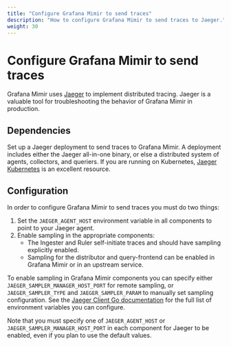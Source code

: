 ```yaml
---
title: "Configure Grafana Mimir to send traces"
description: "How to configure Grafana Mimir to send traces to Jaeger."
weight: 30
---
```


# Configure Grafana Mimir to send traces

Grafana Mimir uses [Jaeger](https://www.jaegertracing.io/) to implement distributed
tracing. Jaeger is a valuable tool for troubleshooting the behavior of
Grafana Mimir in production.

## Dependencies

Set up a Jaeger deployment to send traces to Grafana Mimir. A
deployment includes either the Jaeger all-in-one binary, or else a distributed
system of agents, collectors, and queriers. If you are running on Kubernetes, [Jaeger
Kubernetes](https://github.com/jaegertracing/jaeger-kubernetes) is an excellent
resource.

## Configuration

In order to configure Grafana Mimir to send traces you must do two things:

1. Set the `JAEGER_AGENT_HOST` environment variable in all components to point
   to your Jaeger agent.
1. Enable sampling in the appropriate components:
   - The Ingester and Ruler self-initiate traces and should have sampling
     explicitly enabled.
   - Sampling for the distributor and query-frontend can be enabled in Grafana Mimir
     or in an upstream service.

To enable sampling in Grafana Mimir components you can specify either
`JAEGER_SAMPLER_MANAGER_HOST_PORT` for remote sampling, or
`JAEGER_SAMPLER_TYPE` and `JAEGER_SAMPLER_PARAM` to manually set sampling
configuration. See the [Jaeger Client Go
documentation](https://github.com/jaegertracing/jaeger-client-go#environment-variables)
for the full list of environment variables you can configure.

Note that you must specify one of `JAEGER_AGENT_HOST` or
`JAEGER_SAMPLER_MANAGER_HOST_PORT` in each component for Jaeger to be enabled,
even if you plan to use the default values.
